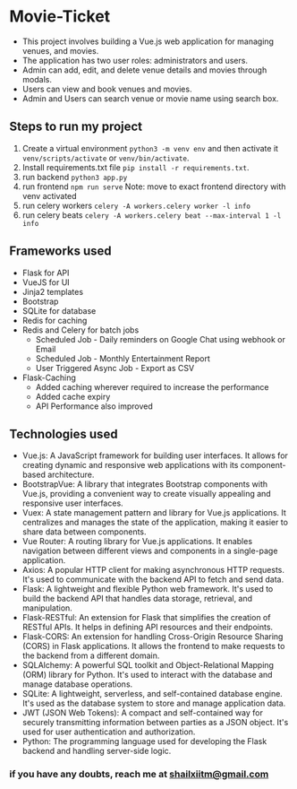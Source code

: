 # Movie-Ticket
- This project involves building a Vue.js web application for managing venues, and movies.
- The application has two user roles: administrators and users.
- Admin can add, edit, and delete venue details and movies through modals.
- Users can view and book venues and movies.
- Admin and Users can search venue or movie name using search box.


## Steps to run my project
1. Create a virtual environment `python3 -m venv env` and then activate it `venv/scripts/activate` or `venv/bin/activate`.
2. Install requirements.txt file `pip install -r requirements.txt`.
3. run backend `python3 app.py`
4. run frontend `npm run serve` Note: move to exact frontend directory with venv activated
5. run celery workers `celery -A workers.celery worker -l info`
6. run celery beats `celery -A workers.celery beat --max-interval 1 -l info`

## Frameworks used
- Flask for API
- VueJS for UI 
- Jinja2 templates 
- Bootstrap
- SQLite for database 
- Redis for caching
- Redis and Celery for batch jobs
  - Scheduled Job - Daily reminders on Google Chat using webhook or Email
  - Scheduled Job - Monthly Entertainment Report
  - User Triggered Async Job - Export as CSV
- Flask-Caching
  - Added caching wherever required to increase the performance
  - Added cache expiry 
  - API Performance also improved

## Technologies used 
- Vue.js: A JavaScript framework for building user interfaces. It allows for creating dynamic and responsive web applications with its component-based architecture.
- BootstrapVue: A library that integrates Bootstrap components with Vue.js, providing a convenient way to create visually appealing and responsive user interfaces.
- Vuex: A state management pattern and library for Vue.js applications. It centralizes and manages the state of the application, making it easier to share data between components. 
- Vue Router: A routing library for Vue.js applications. It enables navigation between different views and components in a single-page application. 
- Axios: A popular HTTP client for making asynchronous HTTP requests. It's used to communicate with the backend API to fetch and send data. 
- Flask: A lightweight and flexible Python web framework. It's used to build the backend API that handles data storage, retrieval, and manipulation. 
- Flask-RESTful: An extension for Flask that simplifies the creation of RESTful APIs. It helps in defining API resources and their endpoints. 
- Flask-CORS: An extension for handling Cross-Origin Resource Sharing (CORS) in Flask applications. It allows the frontend to make requests to the backend from a different domain. 
- SQLAlchemy: A powerful SQL toolkit and Object-Relational Mapping (ORM) library for Python. It's used to interact with the database and manage database operations.
- SQLite: A lightweight, serverless, and self-contained database engine. It's used as the database system to store and manage application data. 
- JWT (JSON Web Tokens): A compact and self-contained way for securely transmitting information between parties as a JSON object. It's used for user authentication and authorization. 
- Python: The programming language used for developing the Flask backend and handling server-side logic.


### if you have any doubts, reach me at shailxiitm@gmail.com


